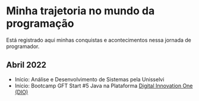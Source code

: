 # Minha trajetoria no mundo da programação

Está registrado aqui minhas conquistas e acontecimentos nessa jornada de programador.

## Abril 2022

 - Início: Análise e Desenvolvimento de Sistemas pela Unisselvi
 - Início: Bootcamp GFT Start #5 Java na Plataforma [Digital Innovation One (DIO)](https://www.dio.me/)
